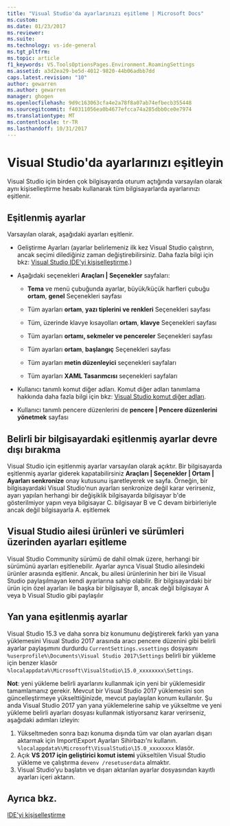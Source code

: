 ```yaml
---
title: "Visual Studio'da ayarlarınızı eşitleme | Microsoft Docs"
ms.custom: 
ms.date: 01/23/2017
ms.reviewer: 
ms.suite: 
ms.technology: vs-ide-general
ms.tgt_pltfrm: 
ms.topic: article
f1_keywords: VS.ToolsOptionsPages.Environment.RoamingSettings
ms.assetid: a3d2ea29-be5d-4012-9820-44b06adbb7dd
caps.latest.revision: "10"
author: gewarren
ms.author: gewarren
manager: ghogen
ms.openlocfilehash: 9d9c163063cfa4e2a78f8a07ab74efbecb355448
ms.sourcegitcommit: f40311056ea0b4677efcca74a285dbb0ce0e7974
ms.translationtype: MT
ms.contentlocale: tr-TR
ms.lasthandoff: 10/31/2017
---
```

# <a name="synchronize-your-settings-in-visual-studio"></a>Visual Studio'da ayarlarınızı eşitleyin

Visual Studio için birden çok bilgisayarda oturum açtığında varsayılan olarak aynı kişiselleştirme hesabı kullanarak tüm bilgisayarlarda ayarlarınızı eşitlenir.

## <a name="synchronized-settings"></a>Eşitlenmiş ayarlar

Varsayılan olarak, aşağıdaki ayarları eşitlenir.

- Geliştirme Ayarları (ayarlar belirlemeniz ilk kez Visual Studio çalıştırın, ancak seçimi dilediğiniz zaman değiştirebilirsiniz. Daha fazla bilgi için bkz: [Visual Studio IDE'yi kişiselleştirme](../ide/personalizing-the-visual-studio-ide.md).)

- Aşağıdaki seçenekleri **Araçları &#124; Seçenekler** sayfaları:

    - **Tema** ve menü çubuğunda ayarlar, büyük/küçük harfleri çubuğu **ortam**, **genel** Seçenekleri sayfası

    - Tüm ayarları **ortam**, **yazı tiplerini ve renkleri** Seçenekleri sayfası

    - Tüm, üzerinde klavye kısayolları **ortam**, **klavye** Seçenekleri sayfası

    - Tüm ayarları **ortamı, sekmeler ve pencereler** Seçenekleri sayfası

    - Tüm ayarları **ortam**, **başlangıç** Seçenekleri sayfası

    - Tüm ayarları **metin düzenleyici** seçenekleri sayfaları

    - Tüm ayarları **XAML Tasarımcısı** seçenekleri sayfaları

- Kullanıcı tanımlı komut diğer adları. Komut diğer adları tanımlama hakkında daha fazla bilgi için bkz: [Visual Studio komut diğer adları](../ide/reference/visual-studio-command-aliases.md).

- Kullanıcı tanımlı pencere düzenlerini de **pencere &#124; Pencere düzenlerini yönetmek** sayfası

## <a name="turn-off-synchronized-settings-on-a-particular-computer"></a>Belirli bir bilgisayardaki eşitlenmiş ayarlar devre dışı bırakma

Visual Studio için eşitlenmiş ayarlar varsayılan olarak açıktır. Bir bilgisayarda eşitlenmiş ayarlar giderek kapatabilirsiniz **Araçları &#124; Seçenekler &#124; Ortam &#124; Ayarları senkronize** onay kutusunu işaretleyerek ve sayfa.  Örneğin, bir bilgisayardaki Visual Studio'nun ayarları senkronize değil karar verirseniz, ayarı yapılan herhangi bir değişiklik bilgisayarda bilgisayar b'de gösterilmiyor yapın veya bilgisayar C. bilgisayar B ve C devam birbirleriyle ancak değil bilgisayarla A. eşitlemek

## <a name="synchronize-settings-across-visual-studio-family-products-and-editions"></a>Visual Studio ailesi ürünleri ve sürümleri üzerinden ayarları eşitleme

Visual Studio Community sürümü de dahil olmak üzere, herhangi bir sürümünü ayarları eşitlenebilir. Ayarlar ayrıca Visual Studio ailesindeki ürünler arasında eşitlenir. Ancak, bu ailesi ürünlerinin her biri ile Visual Studio paylaşılmayan kendi ayarlarına sahip olabilir. Bir bilgisayardaki bir ürün için özel ayarları ile başka bir bilgisayar B, ancak değil bilgisayar A veya b Visual Studio gibi paylaşılır

## <a name="side-by-side-synchronized-settings"></a>Yan yana eşitlenmiş ayarlar

Visual Studio 15.3 ve daha sonra biz konumunu değiştirerek farklı yan yana yüklemesini Visual Studio 2017 arasında aracı pencere düzenini gibi belirli ayarlar paylaşımını durdurdu `CurrentSettings.vssettings` dosyasını `%userprofile%\Documents\Visual Studio 2017\Settings` belirli bir yükleme için benzer klasör `%localappdata%\Microsoft\VisualStudio\15.0_xxxxxxxx\Settings`.

**Not**: yeni yükleme belirli ayarlarını kullanmak için yeni bir yüklemesidir tamamlamanız gerekir. Mevcut bir Visual Studio 2017 yüklemesini son güncelleştirmeye yükselttiğinizde, mevcut paylaşılan konum kullanılır. Şu anda Visual Studio 2017 yan yana yüklemelerine sahip ve yükseltme ve yeni yükleme belirli ayarları dosyası kullanmak istiyorsanız karar verirseniz, aşağıdaki adımları izleyin:

1. Yükseltmeden sonra bazı konuma dışında tüm var olan ayarları dışarı aktarmak için Import\Export Ayarları Sihirbazı'nı kullanın. `%localappdata%\Microsoft\VisualStudio\15.0_xxxxxxxx` klasör.
2. Açık **VS 2017 için geliştirici komut istemi** yükseltilen Visual Studio yükleme ve çalıştırma `devenv /resetuserdata` almaktır.
3. Visual Studio’yu başlatın ve dışarı aktarılan ayarlar dosyasından kayıtlı ayarları içeri aktarın.

## <a name="see-also"></a>Ayrıca bkz.

[IDE'yi kişiselleştirme](../ide/personalizing-the-visual-studio-ide.md)
